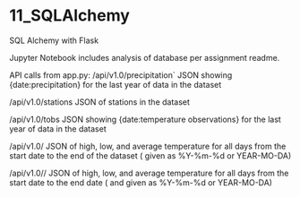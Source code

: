 # 11_SQLAlchemy
SQL Alchemy with Flask

Jupyter Notebook includes analysis of database per assignment readme.

API calls from app.py:
/api/v1.0/precipitation`
JSON showing {date:precipitation} for the last year of data in the dataset
  
/api/v1.0/stations
JSON of stations in the dataset
  
/api/v1.0/tobs
JSON showing {date:temperature observations} for the last year of data in the dataset

/api/v1.0/<start>
JSON of high, low, and average temperature for all days from the start date to the end of the dataset
(<start> given as %Y-%m-%d or YEAR-MO-DA) 

/api/v1.0/<start>/<end>
JSON of high, low, and average temperature for all days from the start date to the end date
(<start> and <end> given as %Y-%m-%d or YEAR-MO-DA) 